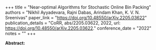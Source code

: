 +++
title = "Near-optimal Algorithms for Stochastic Online Bin Packing"
authors = "Nikhil Ayyadevara, Rajni Dabas, Arindam Khan, K. V. N. Sreenivas"
paper_link = "https://doi.org/10.48550/arXiv.2205.03622"
publication_details = "CoRR, abs/2205.03622, 2022, url: <a href='https://doi.org/10.48550/arXiv.2205.03622' target='_blank'>https://doi.org/10.48550/arXiv.2205.03622</a>."
conference_date = "2022"
notes = ""
+++

<b>Abstract:</b>
